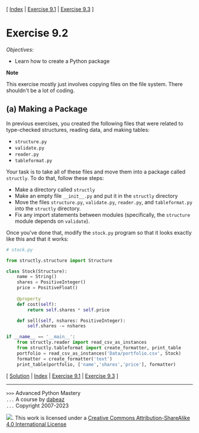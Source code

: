 \[ [Index](index.md) | [Exercise 9.1](ex9_1.md) | [Exercise 9.3](ex9_3.md) \]

# Exercise 9.2

*Objectives:*

- Learn how to create a Python package

**Note**

This exercise mostly just involves copying files on the file system.
There shouldn't be a lot of coding.

## (a) Making a Package

In previous exercises, you created the following files that were related to
type-checked structures, reading data, and making tables:

- `structure.py`
- `validate.py`
- `reader.py`
- `tableformat.py`

Your task is to take all of these files and move them into a package called `structly`.
To do that, follow these steps:

- Make a directory called `structly`
- Make an empty file `__init__.py` and put it in the `structly` directory
- Move the files `structure.py`, `validate.py`, `reader.py`, and `tableformat.py` into the `structly` directory.
- Fix any import statements between modules (specifically, the `structure` module depends on `validate`).

Once you've done that, modify the `stock.py` program so that it looks exactly like this
and that it works:

```python
# stock.py

from structly.structure import Structure

class Stock(Structure):
    name = String()
    shares = PositiveInteger()
    price = PositiveFloat()
    
    @property
    def cost(self):
        return self.shares * self.price

    def sell(self, nshares: PositiveInteger):
        self.shares -= nshares

if __name__ == '__main__':
    from structly.reader import read_csv_as_instances
    from structly.tableformat import create_formatter, print_table
    portfolio = read_csv_as_instances('Data/portfolio.csv', Stock)
    formatter = create_formatter('text')
    print_table(portfolio, ['name','shares','price'], formatter)
```

\[ [Solution](soln9_2.md) | [Index](index.md) | [Exercise 9.1](ex9_1.md) | [Exercise 9.3](ex9_3.md) \]

----
`>>>` Advanced Python Mastery  
`...` A course by [dabeaz](https://www.dabeaz.com)  
`...` Copyright 2007-2023  

![](https://i.creativecommons.org/l/by-sa/4.0/88x31.png). This work is licensed under a [Creative Commons Attribution-ShareAlike 4.0 International License](http://creativecommons.org/licenses/by-sa/4.0/)
